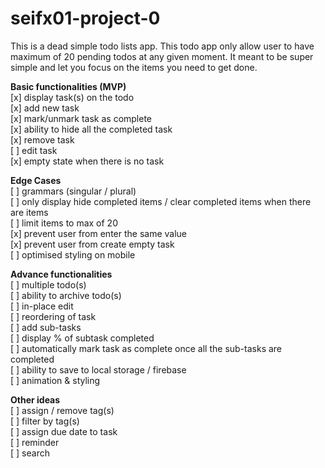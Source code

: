 # seifx01-project-0

This is a dead simple todo lists app. This todo app only allow user to have maximum of 20 pending todos at any given moment. It meant to be super simple and let you focus on the items you need to get done. 

**Basic functionalities (MVP)**  
[x] display task(s) on the todo  
[x] add new task  
[x] mark/unmark task as complete  
[x] ability to hide all the completed task  
[x] remove task  
[ ] edit task  
[x] empty state when there is no task  


**Edge Cases**  
[ ] grammars (singular / plural)  
[ ] only display hide completed items / clear completed items when there are items  
[ ] limit items to max of 20  
[x] prevent user from enter the same value  
[x] prevent user from create empty task   
[ ] optimised styling on mobile   

**Advance functionalities**  
[ ] multiple todo(s)  
[ ] ability to archive todo(s)  
[ ] in-place edit  
[ ] reordering of task  
[ ] add sub-tasks  
[ ] display % of subtask completed   
[ ] automatically mark task as complete once all the sub-tasks are completed   
[ ] ability to save to local storage / firebase  
[ ] animation & styling   

**Other ideas**  
[ ] assign / remove tag(s)  
[ ] filter by tag(s)  
[ ] assign due date to task  
[ ] reminder  
[ ] search  


